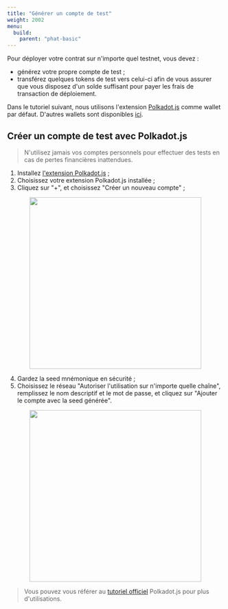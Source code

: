 ```yaml
---
title: "Générer un compte de test"
weight: 2002
menu:
  build:
    parent: "phat-basic"
---
```


<!-- Nous recommandons d'utiliser [Phala Testnet](https://polkadot.js.org/apps/?rpc=wss%3A%2F%2Fpoc5.phala.network%2Fws#/explorer) pour les tests contractuels. -->

Pour déployer votre contrat sur n'importe quel testnet, vous devez :
-  générez votre propre compte de test ;
-  transférez quelques tokens de test vers celui-ci afin de vous assurer que vous disposez d'un solde suffisant pour payer les frais de transaction de déploiement.

Dans le tutoriel suivant, nous utilisons l'extension [Polkadot.js](https://polkadot.js.org/extension/) comme wallet par défaut. D'autres wallets sont disponibles [ici](/en-us/general/applications/extension-wallet/).

<!-- ## Configurez votre compte de test -->

## Créer un compte de test avec Polkadot.js

> N'utilisez jamais vos comptes personnels pour effectuer des tests en cas de pertes financières inattendues.

1. Installez [l'extension Polkadot.js](https://polkadot.js.org/extension/) ;
2. Choisissez votre extension Polkadot.js installée ;
3. Cliquez sur "+", et choisissez "Créer un nouveau compte" ;

<p align="center">
  <img src="/images/docs/khala-user/new-account.png" width="400"/>
</p>

4. Gardez la seed mnémonique en sécurité ;
5. Choisissez le réseau "Autoriser l'utilisation sur n'importe quelle chaîne", remplissez le nom descriptif et le mot de passe, et cliquez sur "Ajouter le compte avec la seed générée".

<p align="center">
  <img src="/images/docs/khala-user/choose-network.png" width="400"/>
</p>

> Vous pouvez vous référer au [tutoriel officiel](https://wiki.polkadot.network/docs/learn-account-generation#polkadotjs-browser-extension) Polkadot.js pour plus d'utilisations.

<!-- ### Transfert des tokens de test

Le solde de tous les comptes est disponible sur l'application [Polkadot.js](https://polkadot.js.org/apps/?rpc=wss%3A%2F%2Fpoc5.phala.network%2Fws#/accounts).

1. Envoyez des tokens depuis n'importe quel compte de développement ;

![](/images/build/tutor-transfer.png)

2. Choisissez votre compte dans la rubrique "envoyer à l'adresse" et tapez le montant (1000 est plus que suffisant) ;

![](/images/build/tutor-choose-to.png)

3. Cliquez sur "Effectuer le transfert" ;
4. Vérifiez le solde de votre compte dans la page [Comptes](https://polkadot.js.org/apps/?rpc=wss%3A%2F%2Fpoc5.phala.network%2Fws#/accounts). -->
